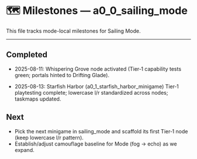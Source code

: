 # 🗺️ Milestones — a0_0_sailing_mode

This file tracks mode-local milestones for Sailing Mode.

---

## Completed

- 2025-08-11: Whispering Grove node activated (Tier‑1 capability tests green; portals hinted to Drifting Glade).

- 2025-08-13: Starfish Harbor (a0_1_starfish_harbor_minigame) Tier‑1 playtesting complete; lowercase l/r standardized across nodes; taskmaps updated.

## Next

- Pick the next minigame in sailing_mode and scaffold its first Tier‑1 node (keep lowercase l/r pattern).
- Establish/adjust camouflage baseline for Mode (fog → echo) as we expand.
